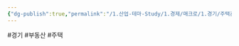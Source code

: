 ```yaml
---
{"dg-publish":true,"permalink":"/1.산업-테마-Study/1.경제/매크로/1.경기/주택관련지표(기존주택판매,주택착공승인)/주택착공승인건수/","created":"2024-11-20T21:02:27.050+09:00","updated":"2025-06-03T20:07:19.703+09:00"}
---
```


#경기 #부동산 #주택 
